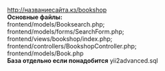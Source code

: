 http://названиесайта.кз/bookshop<br>
<b>Основные файлы:</b><br>
frontend/models/Booksearch.php; <br>frontend/models/forms/SearchForm.php; <br>frontend/views/bookshop/index.php; <br>frontend/controllers/BookshopController.php; <br>frontend/models/Book.php<br>
<b>База отдельно если понадобится</b> yii2advanced.sql
